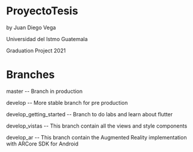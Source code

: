 # ProyectoTesis
by Juan Diego Vega

Universidad del Istmo Guatemala

Graduation Project 2021

# Branches
master -- Branch in production

develop -- More stable branch for pre production

develop_getting_started -- Branch to do labs and learn about flutter

develop_vistas -- This branch contain all the views and style components

develop_ar -- This branch contain the Augmented Reality implementation with ARCore SDK for Android
